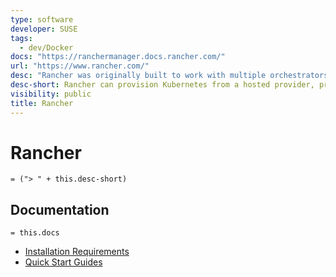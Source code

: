 ```yaml
---
type: software
developer: SUSE
tags:
  - dev/Docker
docs: "https://ranchermanager.docs.rancher.com/"
url: "https://www.rancher.com/"
desc: "Rancher was originally built to work with multiple orchestrators, and it included its own orchestrator called Cattle. With the rise of Kubernetes in the marketplace, Rancher 2 exclusively deploys and manages Kubernetes clusters running anywhere, on any provider.\nRancher can provision Kubernetes from a hosted provider, provision compute nodes and then install Kubernetes onto them, or import existing Kubernetes clusters running anywhere.\nRancher adds significant value on top of Kubernetes, first by centralizing authentication and role-based access control (RBAC) for all of the clusters, giving global admins the ability to control cluster access from one location.\nIt then enables detailed monitoring and alerting for clusters and their resources, ships logs to external providers, and integrates directly with Helm via the Application Catalog. If you have an external CI/CD system, you can plug it into Rancher, but if you don't, Rancher even includes [Fleet](http://fleet.rancher.io/) to help you automatically deploy and upgrade workloads.\nRancher is a _complete_ container management platform for Kubernetes, giving you the tools to successfully run Kubernetes anywhere.\n"
desc-short: Rancher can provision Kubernetes from a hosted provider, provision compute nodes and then install Kubernetes onto them, or import existing Kubernetes clusters running anywhere.
visibility: public
title: Rancher
---
```

# Rancher

`= ("> " + this.desc-short)`

## Documentation

`= this.docs`

- [Installation Requirements](https://ranchermanager.docs.rancher.com/v2.5/pages-for-subheaders/installation-requirements)
- [Quick Start Guides](https://ranchermanager.docs.rancher.com/pages-for-subheaders/quick-start-guides)
